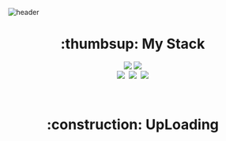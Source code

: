 ![header](https://capsule-render.vercel.app/api?type=waving&height=300&weight=100%&text=WELCOME!&fontSize=90&fontAlign=72&fontAlignY=37&desc=NAMEE%20GOOD%20CODE&descSize=35&descAlign=79&descAlignY=53&animation=scaleIn&fontColor=fff)

<!--
**nameecod/nameecod** is a ✨ _special_ ✨ repository because its `README.md` (this file) appears on your GitHub profile.

Here are some ideas to get you started:

- 🔭 I’m currently working on ...
- 🌱 I’m currently learning ...
- 👯 I’m looking to collaborate on ...
- 🤔 I’m looking for help with ...
- 💬 Ask me about ...
- 📫 How to reach me: ...
- 😄 Pronouns: ...
- ⚡ Fun fact: ...
-->

<div align="center">
<h1>:thumbsup: My Stack</h1>
<img src="https://img.shields.io/badge/-Python-3776AB?style=flat&logo=Python&logoColor=white">&nbsp;<img src="https://img.shields.io/badge/-Java-007396?style=flat&logo=Java&logoColor=white"><br>
<img src="https://img.shields.io/badge/-JavaScript-F7DF1E?style=flat&logo=JavaScript&logoColor=white">
&nbsp;<img src="https://img.shields.io/badge/-HTML5-E34F26?style=flat&logo=HTML5&logoColor=white">
&nbsp;<img src="https://img.shields.io/badge/-CSS3-1572B6?style=flat&logo=CSS3&logoColor=white"><br><br><br>
  
<h1>:construction: UpLoading</h1>

</div>
